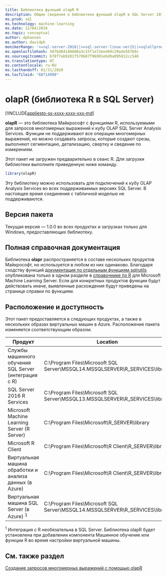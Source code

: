 ```yaml
---
title: Библиотека функций olapR R
description: Общие сведения о библиотеке функций olapR в SQL Server 2016 R Services и Службах машинного обучения SQL Server с R.
ms.prod: sql
ms.technology: machine-learning
ms.date: 12/04/2018
ms.topic: conceptual
author: dphansen
ms.author: davidph
monikerRange: '>=sql-server-2016||>=sql-server-linux-ver15||=sqlallproducts-allversions'
ms.openlocfilehash: 507bd04140880a3c15f1e72eed49c29ade56769c
ms.sourcegitcommit: b78f7ab9281f570b87f96991ebd9a095812cc546
ms.translationtype: HT
ms.contentlocale: ru-RU
ms.lasthandoff: 01/31/2020
ms.locfileid: "68714998"
---
```

# <a name="olapr-r-library-in-sql-server"></a>olapR (библиотека R в SQL Server)
[!INCLUDE[appliesto-ss-xxxx-xxxx-xxx-md](../../includes/appliesto-ss-xxxx-xxxx-xxx-md.md)]

**olapR** — это библиотека Майкрософт с функциями R, используемыми для запросов многомерных выражений к кубу OLAP SQL Server Analysis Services. Функции не поддерживают все операции многомерных выражений, но можно создавать запросы, которые создают срезы, выполняют сегментацию, детализацию, свертку и сведение по измерениям. 

Этот пакет не загружен предварительно в сеанс R. Для загрузки библиотеки выполните приведенную ниже команду.

```R
library(olapR)
```

Эту библиотеку можно использовать для подключений к кубу OLAP Analysis Services во всех поддерживаемых версиях SQL Server. В настоящее время соединения с табличной моделью не поддерживаются.

## <a name="package-version"></a>Версия пакета

Текущая версия — 1.0.0 во всех продуктах и загрузках только для Windows, предоставляющих библиотеку.

## <a name="full-reference-documentation"></a>Полная справочная документация

Библиотека **olapr** распространяется в составе нескольких продуктов Майкрософт, но используется в любом из них одинаково. Благодаря сходству функций [документация по отдельным функциям sqlrutils](https://docs.microsoft.com/machine-learning-server/r-reference/olapr/olapr) опубликована только в одном разделе в [справочнике по R](https://docs.microsoft.com/machine-learning-server/r-reference/introducing-r-server-r-package-reference) для Microsoft Machine Learning Server. Если для конкретных продуктов функции будут действовать иначе, выявленные расхождения будут приведены на странице справки по функциям.

## <a name="availability-and-location"></a>Расположение и доступность

Этот пакет предоставляется в следующих продуктах, а также в нескольких образах виртуальных машин в Azure. Расположение пакета изменяется соответствующим образом.

Продукт | Location |
--------|----------|
Службы машинного обучения SQL Server (интеграция с R) | C:\Program Files\Microsoft SQL Server\MSSQL14.MSSQLSERVER\R_SERVICES\library | 
SQL Server 2016 R Services | C:\Program Files\Microsoft SQL Server\MSSQL13.MSSQLSERVER\R_SERVICES\library
Microsoft Machine Learning Server (R Server) | C:\Program Files\Microsoft\R_SERVER\library |
Microsoft R Client | C:\Program Files\Microsoft\R Client\R_SERVER\library |
Виртуальная машина обработки и анализа данных (в Azure) | C:\Program Files\Microsoft\R Client\R_SERVER\library |
Виртуальная машина SQL Server (в Azure) <sup>1</sup> | C:\Program Files\Microsoft SQL Server\MSSQL14.MSSQLSERVER\R_SERVICES\library |

<sup>1</sup> Интеграция с R необязательна в SQL Server. Библиотека olapR будет установлена при добавлении компонента Машинное обучение или функции R во время настройки виртуальной машины.


## <a name="see-also"></a>См. также раздел

[Создание запросов многомерных выражений с помощью olapR](how-to-create-mdx-queries-using-olapr.md)
